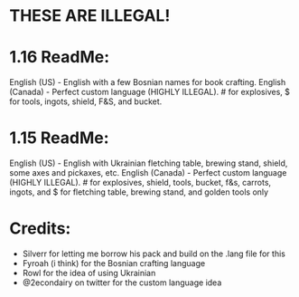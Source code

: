 # THESE ARE ILLEGAL!

# 1.16 ReadMe:
English (US) - English with a few Bosnian names for book crafting.
English (Canada) - Perfect custom language (HIGHLY ILLEGAL). # for explosives, $ for tools, ingots, shield, F&S, and bucket.

# 1.15 ReadMe:
English (US) - English with Ukrainian fletching table, brewing stand, shield, some axes and pickaxes, etc.
English (Canada) - Perfect custom language (HIGHLY ILLEGAL). # for explosives, shield, tools, bucket, f&s, carrots, ingots, and $ for fletching table, brewing stand, and golden tools only

# Credits: 
- Silverr for letting me borrow his pack and build on the .lang file for this
- Fyroah (i think) for the Bosnian crafting language
- Rowl for the idea of using Ukrainian
- @2econdairy on twitter for the custom language idea
